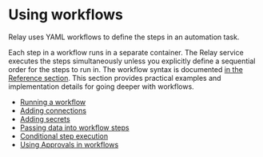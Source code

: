 # Using workflows

Relay uses YAML workflows to define the steps in an automation task.

Each step in a workflow runs in a separate container. The Relay service executes the steps
simultaneously unless you explicitly define a sequential order for the steps to run in. The workflow syntax is documented [in the Reference section](reference/relay-workflows.md). This section provides practical examples and implementation details for going deeper with workflows.

-   [Running a workflow](using-workflows/running-a-workflow.md)
-   [Adding connections](using-workflows/adding-connections.md)
-   [Adding secrets](using-workflows/adding-secrets.md)
-   [Passing data into workflow steps](using-workflows/passing-data-into-workflow-steps.md)
-   [Conditional step execution](using-workflows/conditionals.md)
-   [Using Approvals in workflows](using-workflows/adding-an-approval-step.md)